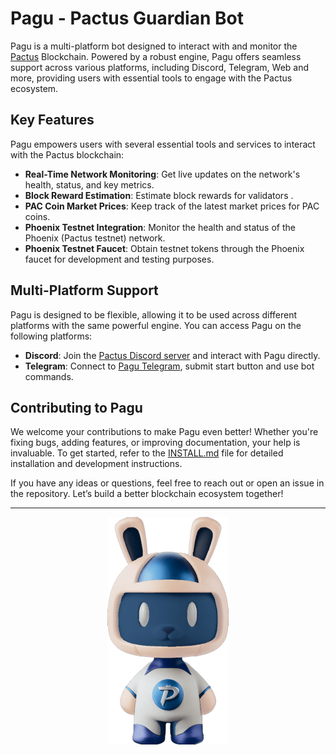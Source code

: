 # Pagu - Pactus Guardian Bot

Pagu is a multi-platform bot designed to interact with and monitor the [Pactus](https://pactus.org) Blockchain. Powered by a robust engine, Pagu offers seamless support across various platforms, including Discord, Telegram, Web and more, providing users with essential tools to engage with the Pactus ecosystem.

## Key Features

Pagu empowers users with several essential tools and services to interact with the Pactus blockchain:

- **Real-Time Network Monitoring**: Get live updates on the network's health, status, and key metrics.
- **Block Reward Estimation**: Estimate block rewards for validators .
- **PAC Coin Market Prices**: Keep track of the latest market prices for PAC coins.
- **Phoenix Testnet Integration**: Monitor the health and status of the Phoenix (Pactus testnet) network.
- **Phoenix Testnet Faucet**: Obtain testnet tokens through the Phoenix faucet for development and testing purposes.

## Multi-Platform Support

Pagu is designed to be flexible, allowing it to be used across different platforms with the same powerful engine.
You can access Pagu on the following platforms:

- **Discord**: Join the [Pactus Discord server](https://discord.gg/H5vZkNnXCu) and interact with Pagu directly.
- **Telegram**: Connect to [Pagu Telegram](https://t.me/pactus_pagu_bot), submit start button and use bot commands.

## Contributing to Pagu

We welcome your contributions to make Pagu even better!
Whether you're fixing bugs, adding features, or improving documentation, your help is invaluable.
To get started, refer to the [INSTALL.md](./INSTALL.md) file for detailed installation and development instructions.

If you have any ideas or questions, feel free to reach out or open an issue in the repository. Let’s build a better blockchain ecosystem together!

---

<p align="center"> <img alt="Pagu" src="./assets/pagu-3d.png" /> </p>
